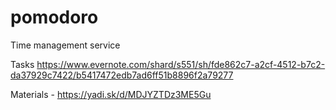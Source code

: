 # pomodoro
Time management service

Tasks
https://www.evernote.com/shard/s551/sh/fde862c7-a2cf-4512-b7c2-da37929c7422/b5417472edb7ad6ff51b8896f2a79277

Materials - https://yadi.sk/d/MDJYZTDz3ME5Gu
